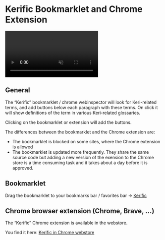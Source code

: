 # Kerific Bookmarklet and Chrome Extension

<video src='../../video/kerific-explainer-1.mp4' controls muted autoplay loop></video>

## General

The “Kerific” bookmarklet / chrome webinspector will look for Keri-related terms, and add buttons below each paragraph with these terms. On click it will show definitions of the term in various Keri-related glossaries.

Clicking on the bookmarklet or extension will add the buttons.

The differences between the bookmarklet and the Chrome extension are:

- The bookmarklet is blocked on some sites, where the Chrome extension is allowed
- The bookmarklet is updated more frequently. They share the same source code but adding a new version of the exension to the Chrome store is a time consuming task and it takes about a day before it is approved.

## Bookmarklet

Drag the bookmarklet to your bookmarks bar / favorites bar → <a class='m-3 d-inline bookmarklet btn btn-outline-dark' href="javascript:(function()%7B var existingScript = document.getElementById('kerific-83450285767488');var existingCSS = document.getElementById('kerific-css-83450285767488');if (existingScript) %7BexistingScript.remove();%7D if (existingCSS) %7BexistingCSS.remove();%7D var jsCode = document.createElement('script');jsCode.setAttribute('src', 'https://weboftrust.github.io/kerific/assets/index.js');jsCode.setAttribute('id', 'kerific-83450285767488');document.body.appendChild(jsCode);var cssCode = document.createElement('link');cssCode.setAttribute('rel', 'stylesheet');cssCode.setAttribute('type', 'text/css');cssCode.setAttribute('href', 'https://weboftrust.github.io/kerific/assets/index.css');cssCode.setAttribute('id', 'kerific-css-83450285767488');document.head.appendChild(cssCode);%7D)();">Kerific</a>

## Chrome browser extension (Chrome, Brave, …)

The “Kerific” Chrome extension is available in the webstore.

You find it here: <a target="_blank" rel="noopener" href="https://chromewebstore.google.com/detail/kerific/ckbmkbbmnfbeecfmoiohobcdmopekgmp">Kerific in Chrome webstore</a>
